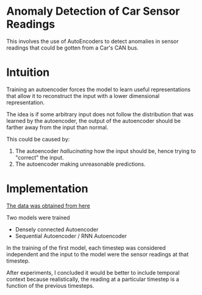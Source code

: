 # Anomaly Detection of Car Sensor Readings 

This involves the use of AutoEncoders to detect anomalies in sensor readings that could be gotten from a Car's CAN bus.


# Intuition
Training an autoencoder forces the model to learn useful representations that allow it to reconstruct the input with a lower dimensional representation.

The idea is if some arbitrary input does not follow the distribution that was learned by the autoencoder, the output of the autoencoder should be farther away from the input than normal.

This could be caused by:

1. The autoencoder *hallucinating* how the input should be, hence trying to "correct" the input.
2. The autoencoder making unreasonable predictions.

# Implementation
[The data was obtained from here](https://zenodo.org/record/3267184/files)

Two models were trained
  
- Densely connected Autoencoder
- Sequential Autoencoder / RNN Autoencoder

In the training of the first model, each timestep was considered independent and the input to the model were the sensor readings at that timestep.

After experiments, I concluded it would be better to include temporal context because realistically, the reading at a particular timestep is a function of the previous timesteps.